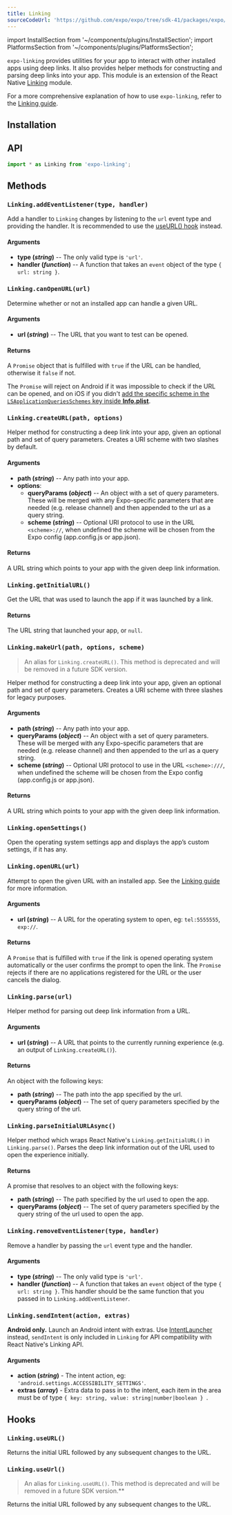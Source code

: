 ```yaml
---
title: Linking
sourceCodeUrl: 'https://github.com/expo/expo/tree/sdk-41/packages/expo/src/Linking'
---
```


import InstallSection from '~/components/plugins/InstallSection';
import PlatformsSection from '~/components/plugins/PlatformsSection';

`expo-linking` provides utilities for your app to interact with other installed apps using deep links. It also provides helper methods for constructing and parsing deep links into your app. This module is an extension of the React Native [Linking](https://reactnative.dev/docs/linking.html) module.

For a more comprehensive explanation of how to use `expo-linking`, refer to the [Linking guide](../../../guides/linking.md).

<PlatformsSection android emulator ios simulator web />

## Installation

<InstallSection packageName="expo-linking" />

## API

```js
import * as Linking from 'expo-linking';
```

## Methods

### `Linking.addEventListener(type, handler)`

Add a handler to `Linking` changes by listening to the `url` event type and providing the handler. It is recommended to use the [useURL() hook](#linkinguseurl) instead.

#### Arguments

- **type (_string_)** -- The only valid type is `'url'`.
- **handler (_function_)** -- A function that takes an `event` object of the type `{ url: string }`.

### `Linking.canOpenURL(url)`

Determine whether or not an installed app can handle a given URL.

#### Arguments

- **url (_string_)** -- The URL that you want to test can be opened.

#### Returns

A `Promise` object that is fulfilled with `true` if the URL can be handled, otherwise it `false` if not.

The `Promise` will reject on Android if it was impossible to check if the URL can be opened, and on iOS if you didn't [add the specific scheme in the `LSApplicationQueriesSchemes` key inside **Info.plist**](../../../guides/linking.md##opening-links-to-other-apps).

### `Linking.createURL(path, options)`

Helper method for constructing a deep link into your app, given an optional path and set of query parameters. Creates a URI scheme with two slashes by default.

#### Arguments

- **path (_string_)** -- Any path into your app.
- **options**:
  - **queryParams (_object_)** -- An object with a set of query parameters. These will be merged with any Expo-specific parameters that are needed (e.g. release channel) and then appended to the url as a query string.
  - **scheme (_string_)** -- Optional URI protocol to use in the URL `<scheme>://`, when undefined the scheme will be chosen from the Expo config (app.config.js or app.json).

#### Returns

A URL string which points to your app with the given deep link information.

### `Linking.getInitialURL()`

Get the URL that was used to launch the app if it was launched by a link.

#### Returns

The URL string that launched your app, or `null`.

### `Linking.makeUrl(path, options, scheme)`

> An alias for `Linking.createURL()`. This method is deprecated and will be removed in a future SDK version.

Helper method for constructing a deep link into your app, given an optional path and set of query parameters. Creates a URI scheme with three slashes for legacy purposes.

#### Arguments

- **path (_string_)** -- Any path into your app.
- **queryParams (_object_)** -- An object with a set of query parameters. These will be merged with any Expo-specific parameters that are needed (e.g. release channel) and then appended to the url as a query string.
- **scheme (_string_)** -- Optional URI protocol to use in the URL `<scheme>:///`, when undefined the scheme will be chosen from the Expo config (app.config.js or app.json).

#### Returns

A URL string which points to your app with the given deep link information.

### `Linking.openSettings()`

Open the operating system settings app and displays the app’s custom settings, if it has any.

### `Linking.openURL(url)`

Attempt to open the given URL with an installed app. See the [Linking guide](../../../guides/linking.md) for more information.

#### Arguments

- **url (_string_)** -- A URL for the operating system to open, eg: `tel:5555555`, `exp://`.

#### Returns

A `Promise` that is fulfilled with `true` if the link is opened operating system automatically or the user confirms the prompt to open the link. The `Promise` rejects if there are no applications registered for the URL or the user cancels the dialog.

### `Linking.parse(url)`

Helper method for parsing out deep link information from a URL.

#### Arguments

- **url (_string_)** -- A URL that points to the currently running experience (e.g. an output of `Linking.createURL()`).

#### Returns

An object with the following keys:

- **path (_string_)** -- The path into the app specified by the url.
- **queryParams (_object_)** -- The set of query parameters specified by the query string of the url.

### `Linking.parseInitialURLAsync()`

Helper method which wraps React Native's `Linking.getInitialURL()` in `Linking.parse()`. Parses the deep link information out of the URL used to open the experience initially.

#### Returns

A promise that resolves to an object with the following keys:

- **path (_string_)** -- The path specified by the url used to open the app.
- **queryParams (_object_)** -- The set of query parameters specified by the query string of the url used to open the app.

### `Linking.removeEventListener(type, handler)`

Remove a handler by passing the `url` event type and the handler.

#### Arguments

- **type (_string_)** -- The only valid type is `'url'`.
- **handler (_function_)** -- A function that takes an `event` object of the type `{ url: string }`. This handler should be the same function that you passed in to `Linking.addEventListener`.

### `Linking.sendIntent(action, extras)`

**Android only.** Launch an Android intent with extras. Use [IntentLauncher](../intent-launcher.md) instead, `sendIntent` is only included in `Linking` for API compatibility with React Native's Linking API.

#### Arguments

- **action (_string_)** - The intent action, eg: `'android.settings.ACCESSIBILITY_SETTINGS'`.
- **extras (_array_)** - Extra data to pass in to the intent, each item in the area must be of type `{ key: string, value: string|number|boolean } `.

## Hooks

### `Linking.useURL()`

Returns the initial URL followed by any subsequent changes to the URL.

### `Linking.useUrl()`

> An alias for `Linking.useURL()`. This method is deprecated and will be removed in a future SDK version.**

Returns the initial URL followed by any subsequent changes to the URL.